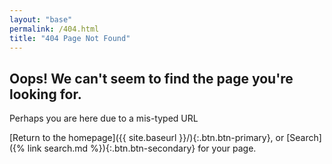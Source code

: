 ```yaml
---
layout: "base"
permalink: /404.html
title: "404 Page Not Found"
---
```


## Oops! We can't seem to find the page you're looking for.

Perhaps you are here due to a mis-typed URL

[Return to the homepage]({{ site.baseurl }}/){:.btn.btn-primary}, or [Search]({% link search.md %}){:.btn.btn-secondary} for your page.

<script>document.addEventListener('DOMContentLoaded', function () { plausible('404', { props: { path: document.location.pathname } }); });</script>

